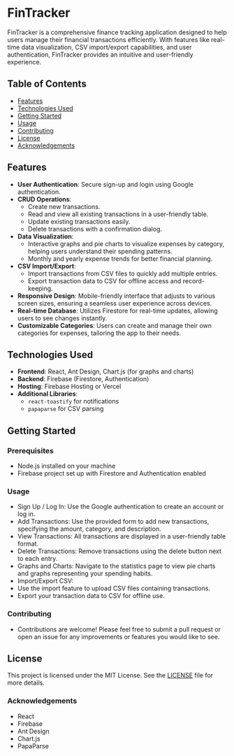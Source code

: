 # FinTracker

FinTracker is a comprehensive finance tracking application designed to help users manage their financial transactions efficiently. With features like real-time data visualization, CSV import/export capabilities, and user authentication, FinTracker provides an intuitive and user-friendly experience.

## Table of Contents

- [Features](#features)
- [Technologies Used](#technologies-used)
- [Getting Started](#getting-started)
- [Usage](#usage)
- [Contributing](#contributing)
- [License](#license)
- [Acknowledgements](#acknowledgements)

## Features

- **User Authentication**: Secure sign-up and login using Google authentication.
- **CRUD Operations**: 
  - Create new transactions.
  - Read and view all existing transactions in a user-friendly table.
  - Update existing transactions easily.
  - Delete transactions with a confirmation dialog.
- **Data Visualization**: 
  - Interactive graphs and pie charts to visualize expenses by category, helping users understand their spending patterns.
  - Monthly and yearly expense trends for better financial planning.
- **CSV Import/Export**:
  - Import transactions from CSV files to quickly add multiple entries.
  - Export transaction data to CSV for offline access and record-keeping.
- **Responsive Design**: Mobile-friendly interface that adjusts to various screen sizes, ensuring a seamless user experience across devices.
- **Real-time Database**: Utilizes Firestore for real-time updates, allowing users to see changes instantly.
- **Customizable Categories**: Users can create and manage their own categories for expenses, tailoring the app to their needs.

## Technologies Used

- **Frontend**: React, Ant Design, Chart.js (for graphs and charts)
- **Backend**: Firebase (Firestore, Authentication)
- **Hosting**: Firebase Hosting or Vercel
- **Additional Libraries**: 
  - `react-toastify` for notifications
  - `papaparse` for CSV parsing

## Getting Started

### Prerequisites

- Node.js installed on your machine
- Firebase project set up with Firestore and Authentication enabled

### Usage
- Sign Up / Log In: Use the Google authentication to create an account or log in.
- Add Transactions: Use the provided form to add new transactions, specifying the amount, category, and description.
- View Transactions: All transactions are displayed in a user-friendly table format.
- Delete Transactions: Remove transactions using the delete button next to each entry.
- Graphs and Charts: Navigate to the statistics page to view pie charts and graphs representing your spending habits.
- Import/Export CSV:
- Use the import feature to upload CSV files containing transactions.
- Export your transaction data to CSV for offline use.

### Contributing
- Contributions are welcome! Please feel free to submit a pull request or open an issue for any improvements or features you would like to see.

## License

This project is licensed under the MIT License. See the [LICENSE](LICENSE) file for more details.


### Acknowledgements
   - React
   - Firebase
   - Ant Design
   - Chart.js
   - PapaParse